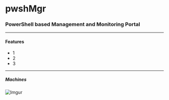 # pwshMgr

### PowerShell based Management and Monitoring Portal
--------------
#### Features
* 1
* 2
* 3

--------------
##### Machines
![Imgur](https://i.imgur.com/Jh78TFs.png)